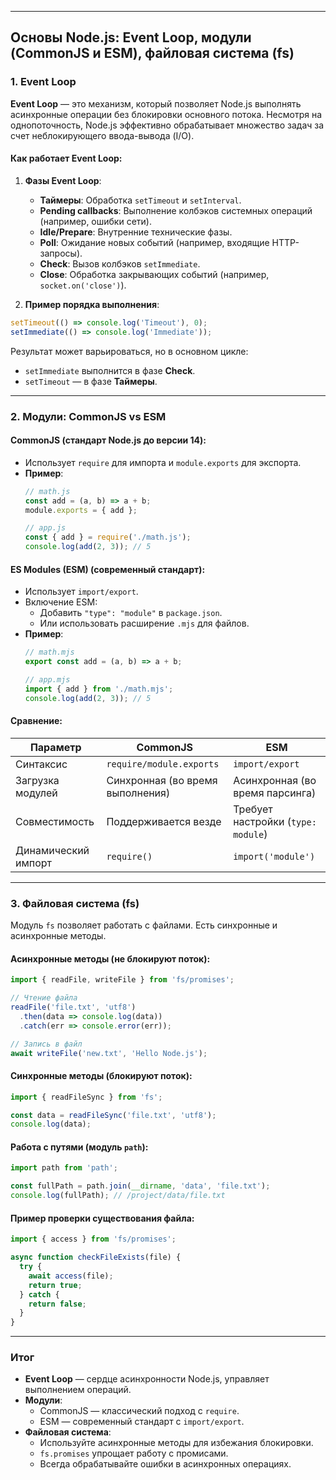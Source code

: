 
---

## **Основы Node.js: Event Loop, модули (CommonJS и ESM), файловая система (fs)**

### 1. **Event Loop**
**Event Loop** — это механизм, который позволяет Node.js выполнять асинхронные операции без блокировки основного потока. Несмотря на однопоточность, Node.js эффективно обрабатывает множество задач за счет неблокирующего ввода-вывода (I/O).

#### Как работает Event Loop:
1. **Фазы Event Loop**:
   - **Таймеры**: Обработка `setTimeout` и `setInterval`.
   - **Pending callbacks**: Выполнение колбэков системных операций (например, ошибки сети).
   - **Idle/Prepare**: Внутренние технические фазы.
   - **Poll**: Ожидание новых событий (например, входящие HTTP-запросы).
   - **Check**: Вызов колбэков `setImmediate`.
   - **Close**: Обработка закрывающих событий (например, `socket.on('close')`).

2. **Пример порядка выполнения**:
```javascript
setTimeout(() => console.log('Timeout'), 0);
setImmediate(() => console.log('Immediate'));
```
Результат может варьироваться, но в основном цикле:
- `setImmediate` выполнится в фазе **Check**.
- `setTimeout` — в фазе **Таймеры**.

---

### 2. **Модули: CommonJS vs ESM**
#### **CommonJS** (стандарт Node.js до версии 14):
- Использует `require` для импорта и `module.exports` для экспорта.
- **Пример**:
  ```javascript
  // math.js
  const add = (a, b) => a + b;
  module.exports = { add };

  // app.js
  const { add } = require('./math.js');
  console.log(add(2, 3)); // 5
  ```

#### **ES Modules (ESM)** (современный стандарт):
- Использует `import/export`.
- Включение ESM:
  - Добавить `"type": "module"` в `package.json`.
  - Или использовать расширение `.mjs` для файлов.
- **Пример**:
  ```javascript
  // math.mjs
  export const add = (a, b) => a + b;

  // app.mjs
  import { add } from './math.mjs';
  console.log(add(2, 3)); // 5
  ```

#### **Сравнение**:
| **Параметр**      | **CommonJS**                     | **ESM**                          |
|--------------------|----------------------------------|----------------------------------|
| Синтаксис          | `require/module.exports`         | `import/export`                  |
| Загрузка модулей   | Синхронная (во время выполнения) | Асинхронная (во время парсинга)  |
| Совместимость      | Поддерживается везде             | Требует настройки (`type: module`) |
| Динамический импорт| `require()`                      | `import('module')`               |

---

### 3. **Файловая система (fs)**
Модуль `fs` позволяет работать с файлами. Есть синхронные и асинхронные методы.

#### **Асинхронные методы** (не блокируют поток):
```javascript
import { readFile, writeFile } from 'fs/promises';

// Чтение файла
readFile('file.txt', 'utf8')
  .then(data => console.log(data))
  .catch(err => console.error(err));

// Запись в файл
await writeFile('new.txt', 'Hello Node.js');
```

#### **Синхронные методы** (блокируют поток):
```javascript
import { readFileSync } from 'fs';

const data = readFileSync('file.txt', 'utf8');
console.log(data);
```

#### **Работа с путями (модуль `path`)**:
```javascript
import path from 'path';

const fullPath = path.join(__dirname, 'data', 'file.txt');
console.log(fullPath); // /project/data/file.txt
```

#### **Пример проверки существования файла**:
```javascript
import { access } from 'fs/promises';

async function checkFileExists(file) {
  try {
    await access(file);
    return true;
  } catch {
    return false;
  }
}
```

---

### **Итог**
- **Event Loop** — сердце асинхронности Node.js, управляет выполнением операций.
- **Модули**:
  - CommonJS — классический подход с `require`.
  - ESM — современный стандарт с `import/export`.
- **Файловая система**:
  - Используйте асинхронные методы для избежания блокировки.
  - `fs.promises` упрощает работу с промисами.
  - Всегда обрабатывайте ошибки в асинхронных операциях.